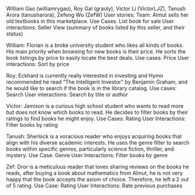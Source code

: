 William Gao (williamrygao), Roy Gal (graoly), Victor Li (VictorLJZ), Tanush Arora (tanusharora), Zefeng Wu (ZefW)
User stories:
  Team: Almut sells her old textbooks in this marketplace. 
    Use Cases: List book for sale 
    User interactions: Seller View (summary of books listed by this seller, and their status) 
  
  William: Florian is a broke university student who likes all kinds of books. His main priority when browsing for new books is their                price. He sorts the book listings by price to easily locate the best deals. 
    Use cases: Price 
    User interactions: Sort by price 
  
  Roy: Eckhard is currently really interested in investing and Hymn recommended he read “The Intelligent Investor” by Benjamin Graham,          and he would like to search if the book is in the library catalog. 
    Use cases: Search 
    User interactions: Search by title or author 
  
  Victor: Jamison is a curious high school student who wants to read more but does not know which books to read. He decides to filter              books by their ratings to find books he might enjoy. 
    Use Cases: Rating 
    User Interactions: Filter books by rating 

  Tanush: Sherlock is a voracious reader who enjoys acquiring books that align with his diverse academic interests. He uses the genre              filter to search books within specific genres, particularly science fiction, thriller, and mystery. 
    Use Case: Genre 
    User Interactions: Filter books by genre 

  Zef: Dror is a meticulous reader that loves sharing reviews on the books he reads, after buying a book about mathematics from Almut,          he is not very happy that the book accepts the axiom of choice. Therefore, he left a 2 out of 5 rating. 
    Use Case: Rating 
    User Interactions: Rate previous purchases 
